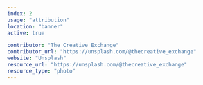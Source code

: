 ```yaml
---
index: 2
usage: "attribution"
location: "banner"
active: true

contributor: "The Creative Exchange"
contributor_url: "https://unsplash.com/@thecreative_exchange"
website: "Unsplash"
resource_url: "https://unsplash.com/@thecreative_exchange"
resource_type: "photo"
---
```

